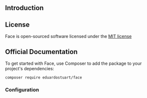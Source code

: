 ## Introduction


## License

Face is open-sourced software licensed under the [MIT license](http://opensource.org/licenses/MIT)

## Official Documentation

To get started with Face, use Composer to add the package to your project's dependencies:

    composer require eduardostuart/face

### Configuration

